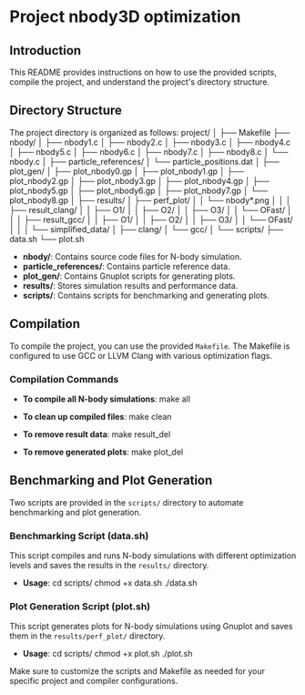 # Project nbody3D optimization

## Introduction
This README provides instructions on how to use the provided scripts, compile the project, and understand the project's directory structure.

## Directory Structure
The project directory is organized as follows:
project/
│
├── Makefile
├── nbody/
│ ├── nbody1.c
│ ├── nbody2.c
│ ├── nbody3.c
│ ├── nbody4.c
│ ├── nbody5.c
│ ├── nbody6.c
│ ├── nbody7.c
│ ├── nbody8.c
│ └── nbody.c
│
├── particle_references/
│ └── particle_positions.dat
│
├── plot_gen/
│ ├── plot_nbody0.gp
│ ├── plot_nbody1.gp
│ ├── plot_nbody2.gp
│ ├── plot_nbody3.gp
│ ├── plot_nbody4.gp
│ ├── plot_nbody5.gp
│ ├── plot_nbody6.gp
│ ├── plot_nbody7.gp
│ └── plot_nbody8.gp
│
├── results/
│ ├── perf_plot/
│ │ └── nbody*.png
│ │
│ ├── result_clang/
│ │ ├── O1/
│ │ ├── O2/
│ │ ├── O3/
│ │ └── OFast/
│ │
│ ├── result_gcc/
│ │ ├── O1/
│ │ ├── O2/
│ │ ├── O3/
│ │ └── OFast/
│ │
│ └── simplified_data/
│ ├── clang/
│ └── gcc/
│
└── scripts/
├── data.sh
└── plot.sh


- **nbody/**: Contains source code files for N-body simulation.
- **particle_references/**: Contains particle reference data.
- **plot_gen/**: Contains Gnuplot scripts for generating plots.
- **results/**: Stores simulation results and performance data.
- **scripts/**: Contains scripts for benchmarking and generating plots.

## Compilation
To compile the project, you can use the provided `Makefile`. The Makefile is configured to use GCC or LLVM Clang with various optimization flags.

### Compilation Commands

- **To compile all N-body simulations**:
make all

- **To clean up compiled files**:
make clean

- **To remove result data**:
make result_del

- **To remove generated plots**:
make plot_del

## Benchmarking and Plot Generation
Two scripts are provided in the `scripts/` directory to automate benchmarking and plot generation.

### Benchmarking Script (data.sh)
This script compiles and runs N-body simulations with different optimization levels and saves the results in the `results/` directory.

- **Usage**:
cd scripts/
chmod +x data.sh
./data.sh

### Plot Generation Script (plot.sh)
This script generates plots for N-body simulations using Gnuplot and saves them in the `results/perf_plot/` directory.

- **Usage**:
cd scripts/
chmod +x plot.sh
./plot.sh

Make sure to customize the scripts and Makefile as needed for your specific project and compiler configurations.

